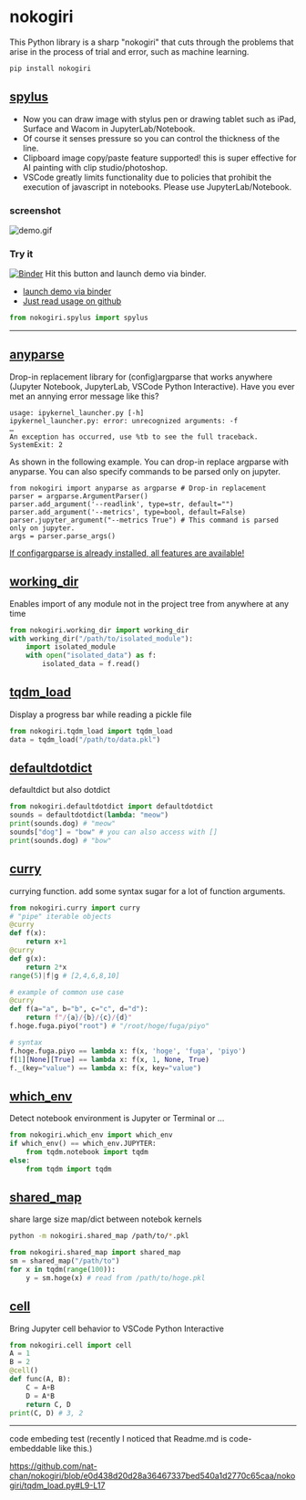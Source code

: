 # nokogiri


This Python library is a sharp "nokogiri" that cuts through the problems that arise in the process of trial and error, such as machine learning.

```bash
pip install nokogiri
```

## [spylus](https://github.com/nat-chan/nokogiri/blob/main/notebook/test_spylus.ipynb)
- Now you can draw image with stylus pen or drawing tablet such as iPad, Surface and Wacom in JupyterLab/Notebook.
- Of course it senses pressure so you can control the thickness of the line.
- Clipboard image copy/paste feature supported! this is super effective for AI painting with clip studio/photoshop.
- VSCode greatly limits functionality due to policies that prohibit the execution of javascript in notebooks. Please use JupyterLab/Notebook.

### screenshot
![demo.gif](https://i.imgur.com/Jzxg3ah.gif)

### Try it

[![Binder](https://mybinder.org/badge_logo.svg)](https://mybinder.org/v2/gh/nat-chan/nokogiri/main?filepath=notebook/test_spylus.ipynb)
Hit this button and launch demo via binder.
- [launch demo via binder](https://mybinder.org/v2/gh/nat-chan/nokogiri/main?filepath=notebook/test_spylus.ipynb)
- [Just read usage on github](https://github.com/nat-chan/nokogiri/blob/main/notebook/test_spylus.ipynb)

```python
from nokogiri.spylus import spylus
```

--- 

## [anyparse](https://github.com/nat-chan/nokogiri/blob/main/nokogiri/anyparse.py)
Drop-in replacement library for (config)argparse that works anywhere (Jupyter Notebook, JupyterLab, VSCode Python Interactive).
Have you ever met an annying error message like this?
```
usage: ipykernel_launcher.py [-h]
ipykernel_launcher.py: error: unrecognized arguments: -f 
…
An exception has occurred, use %tb to see the full traceback.
SystemExit: 2
```

As shown in the following example. 
You can drop-in replace argparse with anyparse.
You can also specify commands to be parsed only on jupyter.

```
from nokogiri import anyparse as argparse # Drop-in replacement
parser = argparse.ArgumentParser()
parser.add_argument('--readlink', type=str, default="")
parser.add_argument('--metrics', type=bool, default=False)
parser.jupyter_argument("--metrics True") # This command is parsed only on jupyter.
args = parser.parse_args()
```

[If configargparse is already installed, all features are available!](https://github.com/bw2/ConfigArgParse)

## [working_dir](https://github.com/nat-chan/nokogiri/blob/main/nokogiri/working_dir.py)
Enables import of any module not in the project tree from anywhere at any time
```python
from nokogiri.working_dir import working_dir
with working_dir("/path/to/isolated_module"):
    import isolated_module
    with open("isolated_data") as f:
        isolated_data = f.read()
```

## [tqdm_load](https://github.com/nat-chan/nokogiri/blob/main/nokogiri/tqdm_load.py)
Display a progress bar while reading a pickle file
```python
from nokogiri.tqdm_load import tqdm_load
data = tqdm_load("/path/to/data.pkl")
```

## [defaultdotdict](https://github.com/nat-chan/nokogiri/blob/main/nokogiri/defaultdotdict.py)
defaultdict but also dotdict
```python
from nokogiri.defaultdotdict import defaultdotdict
sounds = defaultdotdict(lambda: "meow")
print(sounds.dog) # "meow"
sounds["dog"] = "bow" # you can also access with []
print(sounds.dog) # "bow"
```

## [curry](https://github.com/nat-chan/nokogiri/blob/main/nokogiri/curry.py)
currying function. add some syntax sugar for a lot of function arguments.
```python
from nokogiri.curry import curry
# "pipe" iterable objects
@curry
def f(x):
    return x+1
@curry
def g(x):
    return 2*x
range(5)|f|g # [2,4,6,8,10]

# example of common use case
@curry
def f(a="a", b="b", c="c", d="d"):
    return f"/{a}/{b}/{c}/{d}"
f.hoge.fuga.piyo("root") # "/root/hoge/fuga/piyo"

# syntax
f.hoge.fuga.piyo == lambda x: f(x, 'hoge', 'fuga', 'piyo')
f[1][None][True] == lambda x: f(x, 1, None, True)
f._(key="value") == lambda x: f(x, key="value")
```

## [which_env](https://github.com/nat-chan/nokogiri/blob/main/nokogiri/which_env.py)
Detect notebook environment is Jupyter or Terminal or …
```python
from nokogiri.which_env import which_env
if which_env() == which_env.JUPYTER:
    from tqdm.notebook import tqdm
else:
    from tqdm import tqdm
```

## [shared_map](https://github.com/nat-chan/nokogiri/blob/main/nokogiri/shared_map.py)
share large size map/dict between notebok kernels
```bash
python -m nokogiri.shared_map /path/to/*.pkl
```
```python
from nokogiri.shared_map import shared_map
sm = shared_map("/path/to")
for x in tqdm(range(100)):
    y = sm.hoge(x) # read from /path/to/hoge.pkl
```

## [cell](https://github.com/nat-chan/nokogiri/blob/main/nokogiri/cell.py)
Bring Jupyter cell behavior to VSCode Python Interactive
```python
from nokogiri.cell import cell
A = 1
B = 2
@cell()
def func(A, B):
    C = A+B
    D = A*B
    return C, D
print(C, D) # 3, 2
```

--- 

code embeding test (recently I noticed that Readme.md is code-embeddable like this.)

https://github.com/nat-chan/nokogiri/blob/e0d438d20d28a36467337bed540a1d2770c65caa/nokogiri/tqdm_load.py#L9-L17